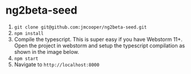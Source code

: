 # ng2beta-seed

1. `git clone git@github.com:jmcooper/ng2beta-seed.git`
2. `npm install`
3. Compile the typescript.  This is super easy if you have Webstorm 11+.  Open the project in webstorm and setup the typescript compilation as shown in the image below.
4. `npm start`
5. Navigate to `http://localhost:8000`

